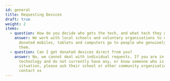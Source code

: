 ```yaml
---
id: general
title: Requesting Devices
draft: true
weight: 2
items:
  - question: How do you decide who gets the tech, and what tech they get?
    answer: We work with local schools and voluntary organisations to ensure that
      donated mobiles, tablets and computers go to people who genuinely need
      them.
  - question: Can I get donated devices direct from you?
    answer: No, we cannot deal with individual requests. If you are in need of
      technology and do not currently have any, or know someone who is in this
      situation, please ask their school or other community organisation to
      contact us
---
```

